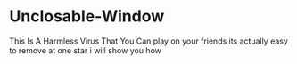 # Unclosable-Window
This Is A Harmless Virus That You Can play on your friends its actually easy to remove at one star i will show you how
